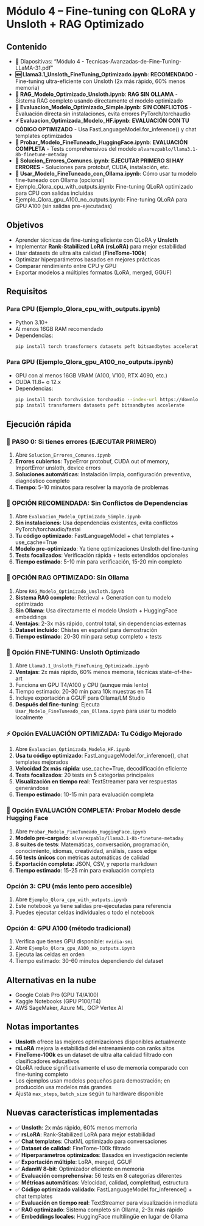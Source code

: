 # Módulo 4 – Fine-tuning con QLoRA y Unsloth + RAG Optimizado

## Contenido
- 📑 Diapositivas: “Módulo 4 - Tecnicas-Avanzadas-de-Fine-Tuning-LLaMA-31.pdf”
- **🆕 Llama3.1_Unsloth_FineTuning_Optimizado.ipynb**: **RECOMENDADO** - Fine-tuning ultra-eficiente con Unsloth (2x más rápido, 60% menos memoria)
- **🔗 RAG_Modelo_Optimizado_Unsloth.ipynb**: **RAG SIN OLLAMA** - Sistema RAG completo usando directamente el modelo optimizado
- **🎯 Evaluacion_Modelo_Optimizado_Simple.ipynb**: **SIN CONFLICTOS** - Evaluación directa sin instalaciones, evita errores PyTorch/torchaudio
- **⚡ Evaluacion_Optimizada_Modelo_HF.ipynb**: **EVALUACIÓN CON TU CÓDIGO OPTIMIZADO** - Usa FastLanguageModel.for_inference() y chat templates optimizados
- **🧪 Probar_Modelo_FineTuneado_HuggingFace.ipynb**: **EVALUACIÓN COMPLETA** - Tests comprehensivos del modelo `alvarezpablo/llama3.1-8b-finetune-metaday`
- **🔧 Solucion_Errores_Comunes.ipynb**: **EJECUTAR PRIMERO SI HAY ERRORES** - Soluciones para protobuf, CUDA, instalación, etc.
- **🔗 Usar_Modelo_FineTuneado_con_Ollama.ipynb**: Cómo usar tu modelo fine-tuneado con Ollama (opcional)
- Ejemplo_Qlora_cpu_with_outputs.ipynb: Fine-tuning QLoRA optimizado para CPU con salidas incluidas
- Ejemplo_Qlora_gpu_A100_no_outputs.ipynb: Fine-tuning QLoRA para GPU A100 (sin salidas pre-ejecutadas)

## Objetivos
- Aprender técnicas de fine-tuning eficiente con QLoRA y **Unsloth**
- Implementar **Rank-Stabilized LoRA (rsLoRA)** para mejor estabilidad
- Usar datasets de ultra alta calidad (**FineTome-100k**)
- Optimizar hiperparámetros basados en mejores prácticas
- Comparar rendimiento entre CPU y GPU
- Exportar modelos a múltiples formatos (LoRA, merged, GGUF)

## Requisitos

### Para CPU (Ejemplo_Qlora_cpu_with_outputs.ipynb)
- Python 3.10+
- Al menos 16GB RAM recomendado
- Dependencias:
  ```bash
  pip install torch transformers datasets peft bitsandbytes accelerate
  ```

### Para GPU (Ejemplo_Qlora_gpu_A100_no_outputs.ipynb)
- GPU con al menos 16GB VRAM (A100, V100, RTX 4090, etc.)
- CUDA 11.8+ o 12.x
- Dependencias:
  ```bash
  pip install torch torchvision torchaudio --index-url https://download.pytorch.org/whl/cu118
  pip install transformers datasets peft bitsandbytes accelerate
  ```

## Ejecución rápida

### 🔧 PASO 0: Si tienes errores (EJECUTAR PRIMERO)
1. Abre `Solucion_Errores_Comunes.ipynb`
2. **Errores cubiertos**: TypeError protobuf, CUDA out of memory, ImportError unsloth, device errors
3. **Soluciones automáticas**: Instalación limpia, configuración preventiva, diagnóstico completo
4. **Tiempo**: 5-10 minutos para resolver la mayoría de problemas

### 🎯 OPCIÓN RECOMENDADA: Sin Conflictos de Dependencias
1. Abre `Evaluacion_Modelo_Optimizado_Simple.ipynb`
2. **Sin instalaciones**: Usa dependencias existentes, evita conflictos PyTorch/torchaudio/fastai
3. **Tu código optimizado**: FastLanguageModel + chat templates + use_cache=True
4. **Modelo pre-optimizado**: Ya tiene optimizaciones Unsloth del fine-tuning
5. **Tests focalizados**: Verificación rápida + tests extendidos opcionales
6. **Tiempo estimado**: 5-10 min para verificación, 15-20 min completo

### 🔗 OPCIÓN RAG OPTIMIZADO: Sin Ollama
1. Abre `RAG_Modelo_Optimizado_Unsloth.ipynb`
2. **Sistema RAG completo**: Retrieval + Generation con tu modelo optimizado
3. **Sin Ollama**: Usa directamente el modelo Unsloth + HuggingFace embeddings
4. **Ventajas**: 2-3x más rápido, control total, sin dependencias externas
5. **Dataset incluido**: Chistes en español para demostración
6. **Tiempo estimado**: 20-30 min para setup completo + tests

### 🚀 Opción FINE-TUNING: Unsloth Optimizado
1. Abre `Llama3.1_Unsloth_FineTuning_Optimizado.ipynb`
2. **Ventajas**: 2x más rápido, 60% menos memoria, técnicas state-of-the-art
3. Funciona en GPU T4/A100 y CPU (aunque más lento)
4. Tiempo estimado: 20-30 min para 10k muestras en T4
5. Incluye exportación a GGUF para Ollama/LM Studio
6. **Después del fine-tuning**: Ejecuta `Usar_Modelo_FineTuneado_con_Ollama.ipynb` para usar tu modelo localmente

### ⚡ Opción EVALUACIÓN OPTIMIZADA: Tu Código Mejorado
1. Abre `Evaluacion_Optimizada_Modelo_HF.ipynb`
2. **Usa tu código optimizado**: FastLanguageModel.for_inference(), chat templates mejorados
3. **Velocidad 2x más rápida**: use_cache=True, decodificación eficiente
4. **Tests focalizados**: 20 tests en 5 categorías principales
5. **Visualización en tiempo real**: TextStreamer para ver respuestas generándose
6. **Tiempo estimado**: 10-15 min para evaluación completa

### 🧪 Opción EVALUACIÓN COMPLETA: Probar Modelo desde Hugging Face
1. Abre `Probar_Modelo_FineTuneado_HuggingFace.ipynb`
2. **Modelo pre-cargado**: `alvarezpablo/llama3.1-8b-finetune-metaday`
3. **8 suites de tests**: Matemáticas, conversación, programación, conocimiento, idiomas, creatividad, análisis, casos edge
4. **56 tests únicos** con métricas automáticas de calidad
5. **Exportación completa**: JSON, CSV, y reporte markdown
6. **Tiempo estimado**: 15-25 min para evaluación completa

### Opción 3: CPU (más lento pero accesible)
1. Abre `Ejemplo_Qlora_cpu_with_outputs.ipynb`
2. Este notebook ya tiene salidas pre-ejecutadas para referencia
3. Puedes ejecutar celdas individuales o todo el notebook

### Opción 4: GPU A100 (método tradicional)
1. Verifica que tienes GPU disponible: `nvidia-smi`
2. Abre `Ejemplo_Qlora_gpu_A100_no_outputs.ipynb`
3. Ejecuta las celdas en orden
4. Tiempo estimado: 30-60 minutos dependiendo del dataset

## Alternativas en la nube
- Google Colab Pro (GPU T4/A100)
- Kaggle Notebooks (GPU P100/T4)
- AWS SageMaker, Azure ML, GCP Vertex AI

## Notas importantes
- **Unsloth** ofrece las mejores optimizaciones disponibles actualmente
- **rsLoRA** mejora la estabilidad del entrenamiento con ranks altos
- **FineTome-100k** es un dataset de ultra alta calidad filtrado con clasificadores educativos
- QLoRA reduce significativamente el uso de memoria comparado con fine-tuning completo
- Los ejemplos usan modelos pequeños para demostración; en producción usa modelos más grandes
- Ajusta `max_steps`, `batch_size` según tu hardware disponible

## Nuevas características implementadas
- ✅ **Unsloth**: 2x más rápido, 60% menos memoria
- ✅ **rsLoRA**: Rank-Stabilized LoRA para mejor estabilidad
- ✅ **Chat templates**: ChatML optimizado para conversaciones
- ✅ **Dataset de calidad**: FineTome-100k filtrado
- ✅ **Hiperparámetros optimizados**: Basados en investigación reciente
- ✅ **Exportación múltiple**: LoRA, merged, GGUF
- ✅ **AdamW 8-bit**: Optimizador eficiente en memoria
- ✅ **Evaluación comprehensiva**: 56 tests en 8 categorías diferentes
- ✅ **Métricas automáticas**: Velocidad, calidad, completitud, estructura
- ✅ **Código optimizado validado**: FastLanguageModel.for_inference() + chat templates
- ✅ **Evaluación en tiempo real**: TextStreamer para visualización inmediata
- ✅ **RAG optimizado**: Sistema completo sin Ollama, 2-3x más rápido
- ✅ **Embeddings locales**: HuggingFace multilingüe en lugar de Ollama
